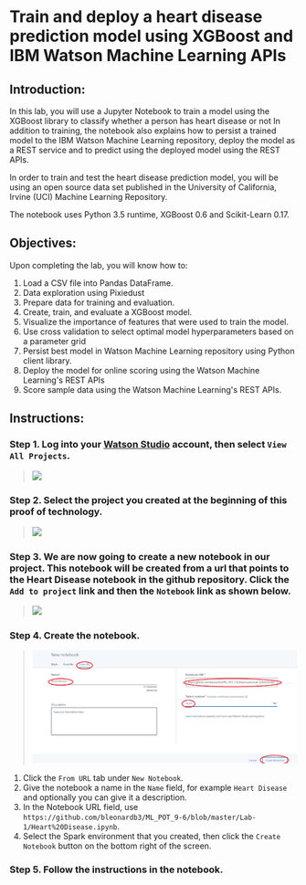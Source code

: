 # Train and deploy a heart disease prediction model using XGBoost and IBM Watson Machine Learning APIs

## Introduction:

In this lab, you will use a Jupyter Notebook to train a model using the XGBoost library to classify whether a person has heart disease or not In addition to training, the notebook also explains how to persist a trained model to the IBM Watson Machine Learning repository, deploy the model as a REST service and to predict using the deployed model using the REST APIs.

In order to train and test the heart disease prediction model, you will be using an open source data set published in the University of California, Irvine (UCI) Machine Learning Repository.

The notebook uses Python 3.5 runtime, XGBoost 0.6 and Scikit-Learn 0.17.

## Objectives:

Upon completing the lab, you will know how to:

1. Load a CSV file into Pandas DataFrame.
1. Data exploration using Pixiedust
1. Prepare data for training and evaluation.
1. Create, train, and evaluate a XGBoost model.  
1. Visualize the importance of features that were used to train the model.
1. Use cross validation to select optimal model hyperparameters based on a parameter grid
1. Persist best model in Watson Machine Learning repository using Python client library.
1. Deploy the model for online scoring using the Watson Machine Learning's REST APIs
1. Score sample data using the Watson Machine Learning's REST APIs.

## Instructions:

### Step 1.  Log into your [Watson Studio](http://datascience.ibm.com/) account, then select `View All Projects`.

> <img src="https://github.com/bleonardb3/ML-POT/blob/master/Lab-1/images/View%20All%20Projects.png"/>

### Step 2.  Select the project you created at the beginning of this proof of technology.

> <img src="https://github.com/bleonardb3/ML-POT/blob/master/Lab-1/images/Select%20Watson%20Studio%20Labs.png"/>

### Step 3.  We are now going to create a new notebook in our project. This notebook will be created from a url that points to the Heart Disease notebook in the github repository. Click the `Add to project` link and then the `Notebook` link as shown below. 

> <img src="https://github.com/bleonardb3/ML-POT/blob/master/Lab-1/images/Add%20Notebook.png"/>

### Step 4.  Create the notebook.

> <img src="https://github.com/bleonardb3/ML_POT_9-6/blob/master/Lab-1/images/Create%20Heart%20Disease%20Notebook.png"/>

1. Click the `From URL` tab under `New Notebook`.
1. Give the notebook a name in the `Name` field, for example `Heart Disease` and optionally you can give it a description.
1. In the Notebook URL field, use `https://github.com/bleonardb3/ML_POT_9-6/blob/master/Lab-1/Heart%20Disease.ipynb`.
1. Select the Spark environment that you created, then click the `Create Notebook` button on the bottom right of the screen.

### Step 5.  Follow the instructions in the notebook.


